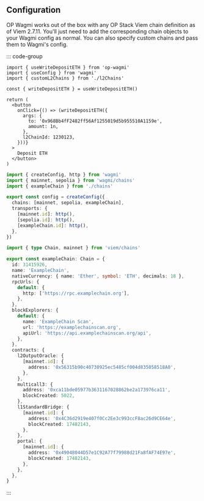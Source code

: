 ## Configuration

OP Wagmi works out of the box with any OP Stack Viem chain definition as of Viem 2.7.11. You'll just need to add the corresponding chain objects to your Wagmi config as normal. You can also specify custom chains and pass them to Wagmi's config.

::: code-group

```tsx [app.tsx]
import { useWriteDepositETH } from 'op-wagmi'
import { useConfig } from 'wagmi'
import { customL2Chains } from './l2Chains'

const { writeDepositETH } = useWriteDepositETH()

return (
  <button
    onClick={() => (writeDepositETH({
      args: {
        to: '0x968Bb4fF2482ff56Af1255019d5b955510A1159e',
        amount: 1n,
      },
      l2ChainId: 1230123,
    }))}
  >
    Deposit ETH
  </button>
)
```

```ts [config.ts]
import { createConfig, http } from 'wagmi'
import { mainnet, sepolia } from 'wagmi/chains'
import { exampleChain } from './chains'

export const config = createConfig({
  chains: [mainnet, sepolia, exampleChain],
  transports: {
    [mainnet.id]: http(),
    [sepolia.id]: http(),
    [exampleChain.id]: http(),
  },
})
```

```ts [l2Chains.ts]
import { type Chain, mainnet } from 'viem/chains'

export const exampleChain: Chain = {
  id: 31415926,
  name: 'ExampleChain',
  nativeCurrency: { name: 'Ether', symbol: 'ETH', decimals: 18 },
  rpcUrls: {
    default: {
      http: ['https://rpc.examplechain.org'],
    },
  },
  blockExplorers: {
    default: {
      name: 'ExampleChain Scan',
      url: 'https://examplechainscan.org',
      apiUrl: 'https://api.examplechainscan.org/api',
    },
  },
  contracts: {
    l2OutputOracle: {
      [mainnet.id]: {
        address: '0x56315b90c40730925ec5485cf004d835058518A0',
      },
    },
    multicall3: {
      address: '0xca11bde05977b3631167028862be2a173976ca11',
      blockCreated: 5022,
    },
    l1StandardBridge: {
      [mainnet.id]: {
        address: '0x4C36d2919e407f0Cc2Ee3c993ccF8ac26d9CE64e',
        blockCreated: 17482143,
      },
    },
    portal: {
      [mainnet.id]: {
        address: '0x49048044D57e1C92A77f79988d21Fa8fAF74E97e',
        blockCreated: 17482143,
      },
    },
  },
}
```

:::
